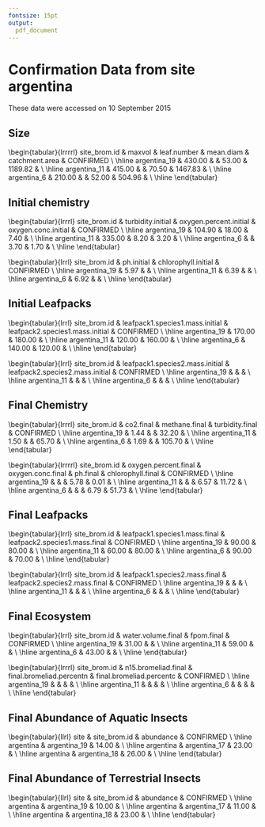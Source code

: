 ```yaml
---
fontsize: 15pt
output:
  pdf_document
---
```




# Confirmation Data from site **argentina**

These data were accessed on 10 September 2015

## Size

\begin{tabular}{lrrrrl}
 site\_brom.id & maxvol & leaf.number & mean.diam & catchment.area & CONFIRMED \\ 
  \hline argentina\_19 & 430.00 &  & 53.00 & 1189.82 &      \\ 
   \hline
argentina\_11 & 415.00 &  & 70.50 & 1467.83 &      \\ 
   \hline
argentina\_6 & 210.00 &  & 52.00 & 504.96 &      \\ 
   \hline
\end{tabular}


## Initial chemistry

\begin{tabular}{lrrrl}
 site\_brom.id & turbidity.initial & oxygen.percent.initial & oxygen.conc.initial & CONFIRMED \\ 
  \hline argentina\_19 & 104.90 & 18.00 & 7.40 &      \\ 
   \hline
argentina\_11 & 335.00 & 8.20 & 3.20 &      \\ 
   \hline
argentina\_6 &  & 3.70 & 1.70 &      \\ 
   \hline
\end{tabular}


\begin{tabular}{lrrl}
 site\_brom.id & ph.initial & chlorophyll.initial & CONFIRMED \\ 
  \hline argentina\_19 & 5.97 &  &      \\ 
   \hline
argentina\_11 & 6.39 &  &      \\ 
   \hline
argentina\_6 & 6.92 &  &      \\ 
   \hline
\end{tabular}

## Initial Leafpacks
\begin{tabular}{lrrl}
 site\_brom.id & leafpack1.species1.mass.initial & leafpack2.species1.mass.initial & CONFIRMED \\ 
  \hline argentina\_19 & 170.00 & 180.00 &      \\ 
   \hline
argentina\_11 & 120.00 & 160.00 &      \\ 
   \hline
argentina\_6 & 140.00 & 120.00 &      \\ 
   \hline
\end{tabular}

\begin{tabular}{lrrl}
 site\_brom.id & leafpack1.species2.mass.initial & leafpack2.species2.mass.initial & CONFIRMED \\ 
  \hline argentina\_19 &  &  &      \\ 
   \hline
argentina\_11 &  &  &      \\ 
   \hline
argentina\_6 &  &  &      \\ 
   \hline
\end{tabular}

## Final Chemistry
\begin{tabular}{lrrrl}
 site\_brom.id & co2.final & methane.final & turbidity.final & CONFIRMED \\ 
  \hline argentina\_19 & 1.44 &  & 32.20 &      \\ 
   \hline
argentina\_11 & 1.50 &  & 65.70 &      \\ 
   \hline
argentina\_6 & 1.69 &  & 105.70 &      \\ 
   \hline
\end{tabular}


\begin{tabular}{lrrrrl}
 site\_brom.id & oxygen.percent.final & oxygen.conc.final & ph.final & chlorophyll.final & CONFIRMED \\ 
  \hline argentina\_19 &  &  & 5.78 & 0.01 &      \\ 
   \hline
argentina\_11 &  &  & 6.57 & 11.72 &      \\ 
   \hline
argentina\_6 &  &  & 6.79 & 51.73 &      \\ 
   \hline
\end{tabular}

## Final Leafpacks
\begin{tabular}{lrrl}
 site\_brom.id & leafpack1.species1.mass.final & leafpack2.species1.mass.final & CONFIRMED \\ 
  \hline argentina\_19 & 90.00 & 80.00 &      \\ 
   \hline
argentina\_11 & 60.00 & 80.00 &      \\ 
   \hline
argentina\_6 & 90.00 & 70.00 &      \\ 
   \hline
\end{tabular}

\begin{tabular}{lrrl}
 site\_brom.id & leafpack1.species2.mass.final & leafpack2.species2.mass.final & CONFIRMED \\ 
  \hline argentina\_19 &  &  &      \\ 
   \hline
argentina\_11 &  &  &      \\ 
   \hline
argentina\_6 &  &  &      \\ 
   \hline
\end{tabular}

## Final Ecosystem
\begin{tabular}{lrrl}
 site\_brom.id & water.volume.final & fpom.final & CONFIRMED \\ 
  \hline argentina\_19 & 31.00 &  &      \\ 
   \hline
argentina\_11 & 59.00 &  &      \\ 
   \hline
argentina\_6 & 43.00 &  &      \\ 
   \hline
\end{tabular}

\begin{tabular}{lrrrl}
 site\_brom.id & n15.bromeliad.final & final.bromeliad.percentn & final.bromeliad.percentc & CONFIRMED \\ 
  \hline argentina\_19 &  &  &  &      \\ 
   \hline
argentina\_11 &  &  &  &      \\ 
   \hline
argentina\_6 &  &  &  &      \\ 
   \hline
\end{tabular}

## Final Abundance of Aquatic Insects

\begin{tabular}{llrl}
 site & site\_brom.id & abundance & CONFIRMED \\ 
  \hline argentina & argentina\_19 & 14.00 &      \\ 
   \hline
argentina & argentina\_17 & 23.00 &      \\ 
   \hline
argentina & argentina\_18 & 26.00 &      \\ 
   \hline
\end{tabular}

## Final Abundance of Terrestrial Insects
\begin{tabular}{llrl}
 site & site\_brom.id & abundance & CONFIRMED \\ 
  \hline argentina & argentina\_19 & 10.00 &      \\ 
   \hline
argentina & argentina\_17 & 11.00 &      \\ 
   \hline
argentina & argentina\_18 & 23.00 &      \\ 
   \hline
\end{tabular}
